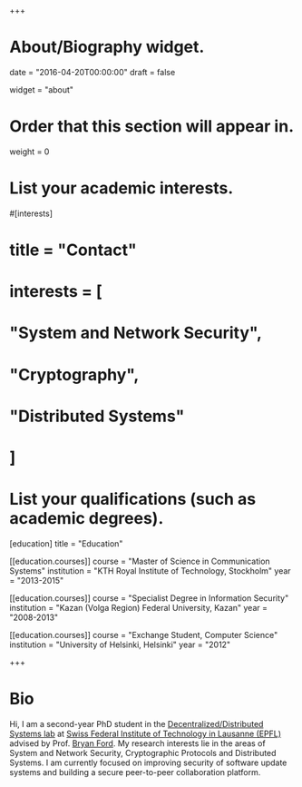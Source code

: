 +++
# About/Biography widget.

date = "2016-04-20T00:00:00"
draft = false

widget = "about"

# Order that this section will appear in.
weight = 0

# List your academic interests.
#[interests]
#  title = "Contact"
#  interests = [
#    "System and Network Security",
#    "Cryptography",
#    "Distributed Systems"
#  ]

# List your qualifications (such as academic degrees).
[education]
  title = "Education"

[[education.courses]]
  course = "Master of Science in Communication Systems"
  institution = "KTH Royal Institute of Technology, Stockholm"
  year = "2013-2015"

[[education.courses]]
  course = "Specialist Degree in Information Security"
  institution = "Kazan (Volga Region) Federal University, Kazan"
  year = "2008-2013"
  
[[education.courses]]
  course = "Exchange Student, Computer Science"
  institution = "University of Helsinki, Helsinki"
  year = "2012"
 
+++

# Bio

Hi, I am a second-year PhD student in the [Decentralized/Distributed Systems lab](https://dedis.ch/) at
[Swiss Federal Institute of Technology in Lausanne (EPFL)](http://www.epfl.ch/index.en.html)
advised by Prof. [Bryan Ford](http://bford.info/).
My research interests lie in the areas of System and Network Security, Cryptographic Protocols and Distributed Systems.
I am currently focused on improving security of software update systems and building a secure peer-to-peer collaboration
platform.

